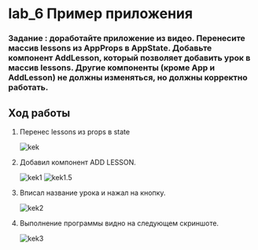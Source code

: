 # lab_6 Пример приложения

### Задание : доработайте приложение из видео. Перенесите массив lessons из  AppProps в AppState. Добавьте компонент AddLesson, который позволяет добавить урок в массив lessons. Другие компоненты (кроме App и AddLesson) не должны изменяться, но должны корректно работать.

## Ход работы 

1. Перенес lessons из props в state 

    ![kek](https://sun9-37.userapi.com/c855432/v855432939/210e99/UELenYN1xUI.jpg)

2. Добавил компонент ADD LESSON. 

    ![kek1](https://sun9-67.userapi.com/c855432/v855432939/210e44/BYQhvpCh0vc.jpg)
    ![kek1.5](https://sun9-45.userapi.com/c855432/v855432939/210e63/9jEzCgDcM7Q.jpg)

3. Вписал название урока и нажал на кнопку. 

    ![kek2](https://sun9-38.userapi.com/c855432/v855432939/210e4b/BdeZiJoVX6k.jpg)

4. Выполнение программы видно на следующем скриншоте.

    ![kek3](https://sun9-18.userapi.com/c855432/v855432939/210e52/1JIhTJKjNP4.jpg)
